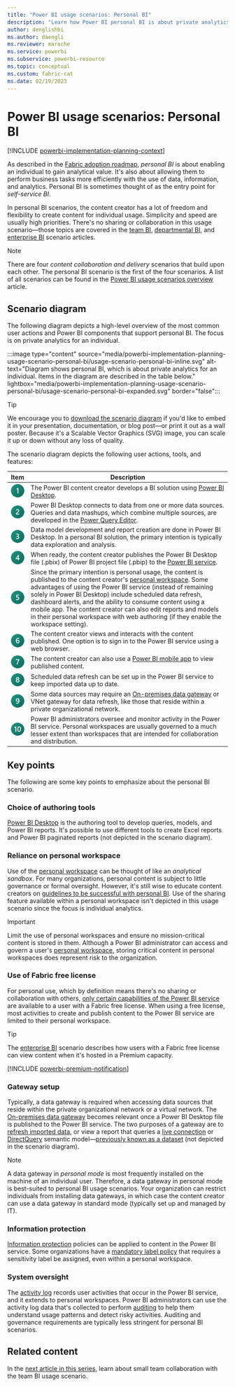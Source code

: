 ```yaml
---
title: "Power BI usage scenarios: Personal BI"
description: "Learn how Power BI personal BI is about private analytics for an individual."
author: denglishbi
ms.author: daengli
ms.reviewer: maroche
ms.service: powerbi
ms.subservice: powerbi-resource
ms.topic: conceptual
ms.custom: fabric-cat
ms.date: 02/19/2023
---
```


# Power BI usage scenarios: Personal BI

[!INCLUDE [powerbi-implementation-planning-context](includes/powerbi-implementation-planning-context.md)]

As described in the [Fabric adoption roadmap](fabric-adoption-roadmap-content-delivery-scope.md#personal), *personal BI* is about enabling an individual to gain analytical value. It's also about allowing them to perform business tasks more efficiently with the use of data, information, and analytics. Personal BI is sometimes thought of as the entry point for *self-service BI*.

In personal BI scenarios, the content creator has a lot of freedom and flexibility to create content for individual usage. Simplicity and speed are usually high priorities. There's no sharing or collaboration in this usage scenario—those topics are covered in the [team BI](powerbi-implementation-planning-usage-scenario-team-bi.md), [departmental BI](powerbi-implementation-planning-usage-scenario-departmental-bi.md), and [enterprise BI](powerbi-implementation-planning-usage-scenario-enterprise-bi.md) scenario articles.

> [!NOTE]
> There are four *content collaboration and delivery* scenarios that build upon each other. The personal BI scenario is the first of the four scenarios. A list of all scenarios can be found in the [Power BI usage scenarios overview](powerbi-implementation-planning-usage-scenario-overview.md) article.

## Scenario diagram

The following diagram depicts a high-level overview of the most common user actions and Power BI components that support personal BI. The focus is on private analytics for an individual.

:::image type="content" source="media/powerbi-implementation-planning-usage-scenario-personal-bi/usage-scenario-personal-bi-inline.svg" alt-text="Diagram shows personal BI, which is about private analytics for an individual. Items in the diagram are described in the table below." lightbox="media/powerbi-implementation-planning-usage-scenario-personal-bi/usage-scenario-personal-bi-expanded.svg" border="false":::

> [!TIP]
> We encourage you to [download the scenario diagram](powerbi-implementation-planning-usage-scenario-diagrams.md#personal-bi) if you'd like to embed it in your presentation, documentation, or blog post—or print it out as a wall poster. Because it's a Scalable Vector Graphics (SVG) image, you can scale it up or down without any loss of quality.

The scenario diagram depicts the following user actions, tools, and features:

| **Item** | **Description** |
| --- | --- |
| ![Item 1.](../media/legend-number/legend-number-01-fabric.svg) | The Power BI content creator develops a BI solution using [Power BI Desktop](../fundamentals/desktop-what-is-desktop.md). |
| ![Item 2.](../media/legend-number/legend-number-02-fabric.svg) | Power BI Desktop connects to data from one or more data sources. Queries and data mashups, which combine multiple sources, are developed in the [Power Query Editor](/power-query/power-query-what-is-power-query). |
| ![Item 3.](../media/legend-number/legend-number-03-fabric.svg) | Data model development and report creation are done in Power BI Desktop. In a personal BI solution, the primary intention is typically data exploration and analysis. |
| ![Item 4.](../media/legend-number/legend-number-04-fabric.svg) | When ready, the content creator publishes the Power BI Desktop file (.pbix) of Power BI project file (.pbip) to the [Power BI service](../fundamentals/power-bi-service-overview.md). |
| ![Item 5](../media/legend-number/legend-number-05-fabric.svg) | Since the primary intention is personal usage, the content is published to the content creator's [personal workspace](../fundamentals/service-basic-concepts.md#workspaces). Some advantages of using the Power BI service (instead of remaining solely in Power BI Desktop) include scheduled data refresh, dashboard alerts, and the ability to consume content using a mobile app. The content creator can also edit reports and models in their personal workspace with web authoring (if they enable the workspace setting). |
| ![Item 6.](../media/legend-number/legend-number-06-fabric.svg) | The content creator views and interacts with the content published. One option is to sign in to the Power BI service using a web browser. |
| ![Item 7.](../media/legend-number/legend-number-07-fabric.svg) | The content creator can also use a [Power BI mobile app](../consumer/mobile/mobile-apps-for-mobile-devices.md) to view published content. |
| ![Item 8.](../media/legend-number/legend-number-08-fabric.svg) | Scheduled data refresh can be set up in the Power BI service to keep imported data up to date. |
| ![Item 9.](../media/legend-number/legend-number-09-fabric.svg) | Some data sources may require an [On-premises data gateway](../connect-data/service-gateway-onprem.md) or VNet gateway for data refresh, like those that reside within a private organizational network. |
| ![Item 10.](../media/legend-number/legend-number-10-fabric.svg) | Power BI administrators oversee and monitor activity in the Power BI service. Personal workspaces are usually governed to a much lesser extent than workspaces that are intended for collaboration and distribution. |

## Key points

The following are some key points to emphasize about the personal BI scenario.

### Choice of authoring tools

[Power BI Desktop](../fundamentals/desktop-what-is-desktop.md) is the authoring tool to develop queries, models, and Power BI reports. It's possible to use different tools to create Excel reports and Power BI paginated reports (not depicted in the scenario diagram).

### Reliance on personal workspace

Use of the [personal workspace](../fundamentals/service-basic-concepts.md#workspaces) can be thought of like an *analytical sandbox*. For many organizations, personal content is subject to little governance or formal oversight. However, it's still wise to educate content creators on [guidelines to be successful with personal BI](fabric-adoption-roadmap-content-delivery-scope.md#personal). Use of the sharing feature available within a personal workspace isn't depicted in this usage scenario since the focus is individual analytics.

> [!IMPORTANT]
> Limit the use of personal workspaces and ensure no mission-critical content is stored in them. Although a Power BI administrator can access and govern a user's [personal workspace](/power-bi/admin/service-admin-portal-workspaces#govern-my-workspaces), storing critical content in personal workspaces does represent risk to the organization.

### Use of Fabric free license

For personal use, which by definition means there's no sharing or collaboration with others, [only certain capabilities of the Power BI service](../consumer/end-user-features.md#feature-list) are available to a user with a Fabric free license. When using a free license, most activities to create and publish content to the Power BI service are limited to their personal workspace.

> [!TIP]
> The [enterprise BI](powerbi-implementation-planning-usage-scenario-enterprise-bi.md) scenario describes how users with a Fabric free license can view content when it's hosted in a Premium capacity.

[!INCLUDE [powerbi-premium-notification](includes/powerbi-premium-notification.md)]

### Gateway setup

Typically, a data gateway is required when accessing data sources that reside within the private organizational network or a virtual network. The [On-premises data gateway](../connect-data/service-gateway-onprem.md) becomes relevant once a Power BI Desktop file is published to the Power BI service. The two purposes of a gateway are to [refresh imported data](../connect-data/refresh-data.md), or view a report that queries a [live connection](../connect-data/desktop-directquery-about.md#live-connections) or [DirectQuery](../connect-data/desktop-directquery-about.md) semantic model—[previously known as a dataset](../connect-data/service-datasets-rename.md) (not depicted in the scenario diagram).

> [!NOTE]
> A data gateway in *personal mode* is most frequently installed on the machine of an individual user. Therefore, a data gateway in personal mode is best-suited to personal BI usage scenarios. Your organization can restrict individuals from installing data gateways, in which case the content creator can use a data gateway in standard mode (typically set up and managed by IT).

### Information protection

[Information protection](fabric-adoption-roadmap-system-oversight.md#information-protection-and-data-loss-prevention) policies can be applied to content in the Power BI service. Some organizations have a [mandatory label policy](/fabric/governance/service-security-sensitivity-label-mandatory-label-policy) that requires a sensitivity label be assigned, even within a personal workspace.

### System oversight

The [activity log](../enterprise/service-admin-auditing.md) records user activities that occur in the Power BI service, and it extends to personal workspaces. Power BI administrators can use the activity log data that's collected to perform [auditing](powerbi-implementation-planning-auditing-monitoring-overview.md) to help them understand usage patterns and detect risky activities. Auditing and governance requirements are typically less stringent for personal BI scenarios.

## Related content

In the [next article in this series](powerbi-implementation-planning-usage-scenario-team-bi.md), learn about small team collaboration with the team BI usage scenario.
